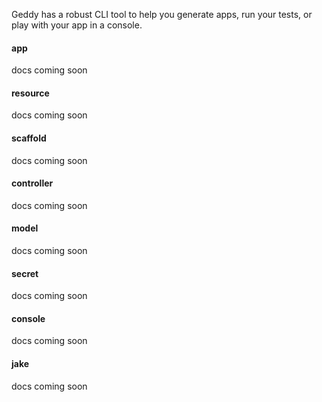 Geddy has a robust CLI tool to help you generate apps, run your tests, or play with your app in a console.
#### app
docs coming soon
#### resource
docs coming soon
#### scaffold
docs coming soon
#### controller
docs coming soon
#### model
docs coming soon
#### secret
docs coming soon
#### console
docs coming soon
#### jake
docs coming soon
